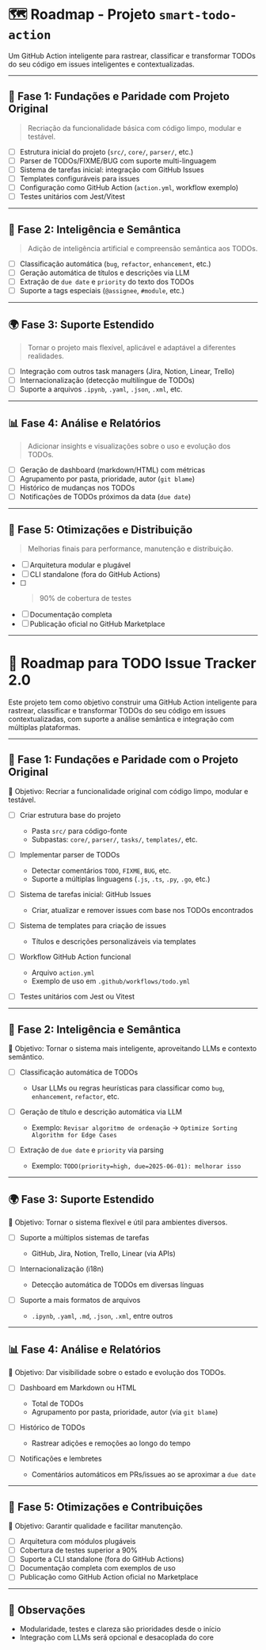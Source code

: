 # 🗺️ Roadmap - Projeto `smart-todo-action`

Um GitHub Action inteligente para rastrear, classificar e transformar TODOs do seu código em issues inteligentes e contextualizadas.

---

## 🧱 Fase 1: Fundações e Paridade com Projeto Original

> Recriação da funcionalidade básica com código limpo, modular e testável.

- [ ] Estrutura inicial do projeto (`src/`, `core/`, `parser/`, etc.)
- [ ] Parser de TODOs/FIXME/BUG com suporte multi-linguagem
- [ ] Sistema de tarefas inicial: integração com GitHub Issues
- [ ] Templates configuráveis para issues
- [ ] Configuração como GitHub Action (`action.yml`, workflow exemplo)
- [ ] Testes unitários com Jest/Vitest

---

## 🧠 Fase 2: Inteligência e Semântica

> Adição de inteligência artificial e compreensão semântica aos TODOs.

- [ ] Classificação automática (`bug`, `refactor`, `enhancement`, etc.)
- [ ] Geração automática de títulos e descrições via LLM
- [ ] Extração de `due date` e `priority` do texto dos TODOs
- [ ] Suporte a tags especiais (`@assignee`, `#module`, etc.)

---

## 🌍 Fase 3: Suporte Estendido

> Tornar o projeto mais flexível, aplicável e adaptável a diferentes realidades.

- [ ] Integração com outros task managers (Jira, Notion, Linear, Trello)
- [ ] Internacionalização (detecção multilíngue de TODOs)
- [ ] Suporte a arquivos `.ipynb`, `.yaml`, `.json`, `.xml`, etc.

---

## 📊 Fase 4: Análise e Relatórios

> Adicionar insights e visualizações sobre o uso e evolução dos TODOs.

- [ ] Geração de dashboard (markdown/HTML) com métricas
- [ ] Agrupamento por pasta, prioridade, autor (`git blame`)
- [ ] Histórico de mudanças nos TODOs
- [ ] Notificações de TODOs próximos da data (`due date`)

---

## 🔁 Fase 5: Otimizações e Distribuição

> Melhorias finais para performance, manutenção e distribuição.

- [ ] Arquitetura modular e plugável
- [ ] CLI standalone (fora do GitHub Actions)
- [ ] >90% de cobertura de testes
- [ ] Documentação completa
- [ ] Publicação oficial no GitHub Marketplace

---

# 🚀 Roadmap para TODO Issue Tracker 2.0

Este projeto tem como objetivo construir uma GitHub Action inteligente para rastrear, classificar e transformar TODOs do seu código em issues contextualizadas, com suporte a análise semântica e integração com múltiplas plataformas.

---

## 🧱 Fase 1: Fundações e Paridade com o Projeto Original

🎯 Objetivo: Recriar a funcionalidade original com código limpo, modular e testável.

- [ ] Criar estrutura base do projeto
  - Pasta `src/` para código-fonte
  - Subpastas: `core/`, `parser/`, `tasks/`, `templates/`, etc.

- [ ] Implementar parser de TODOs
  - Detectar comentários `TODO`, `FIXME`, `BUG`, etc.
  - Suporte a múltiplas linguagens (`.js`, `.ts`, `.py`, `.go`, etc.)

- [ ] Sistema de tarefas inicial: GitHub Issues
  - Criar, atualizar e remover issues com base nos TODOs encontrados

- [ ] Sistema de templates para criação de issues
  - Títulos e descrições personalizáveis via templates

- [ ] Workflow GitHub Action funcional
  - Arquivo `action.yml`
  - Exemplo de uso em `.github/workflows/todo.yml`

- [ ] Testes unitários com Jest ou Vitest

---

## 🧠 Fase 2: Inteligência e Semântica

🎯 Objetivo: Tornar o sistema mais inteligente, aproveitando LLMs e contexto semântico.

- [ ] Classificação automática de TODOs
  - Usar LLMs ou regras heurísticas para classificar como `bug`, `enhancement`, `refactor`, etc.

- [ ] Geração de título e descrição automática via LLM
  - Exemplo: `Revisar algoritmo de ordenação` → `Optimize Sorting Algorithm for Edge Cases`

- [ ] Extração de `due date` e `priority` via parsing
  - Exemplo: `TODO(priority=high, due=2025-06-01): melhorar isso`

---

## 🌍 Fase 3: Suporte Estendido

🎯 Objetivo: Tornar o sistema flexível e útil para ambientes diversos.

- [ ] Suporte a múltiplos sistemas de tarefas
  - GitHub, Jira, Notion, Trello, Linear (via APIs)

- [ ] Internacionalização (i18n)
  - Detecção automática de TODOs em diversas línguas

- [ ] Suporte a mais formatos de arquivos
  - `.ipynb`, `.yaml`, `.md`, `.json`, `.xml`, entre outros

---

## 📊 Fase 4: Análise e Relatórios

🎯 Objetivo: Dar visibilidade sobre o estado e evolução dos TODOs.

- [ ] Dashboard em Markdown ou HTML
  - Total de TODOs
  - Agrupamento por pasta, prioridade, autor (via `git blame`)

- [ ] Histórico de TODOs
  - Rastrear adições e remoções ao longo do tempo

- [ ] Notificações e lembretes
  - Comentários automáticos em PRs/issues ao se aproximar a `due date`

---

## 🔁 Fase 5: Otimizações e Contribuições

🎯 Objetivo: Garantir qualidade e facilitar manutenção.

- [ ] Arquitetura com módulos plugáveis
- [ ] Cobertura de testes superior a 90%
- [ ] Suporte a CLI standalone (fora do GitHub Actions)
- [ ] Documentação completa com exemplos de uso
- [ ] Publicação como GitHub Action oficial no Marketplace

---

## 📌 Observações

- Modularidade, testes e clareza são prioridades desde o início
- Integração com LLMs será opcional e desacoplada do core
